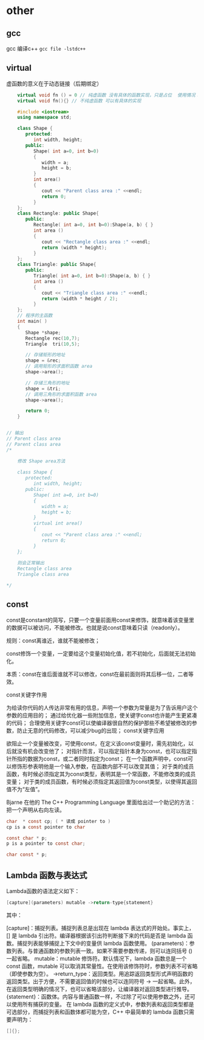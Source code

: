 # other

## gcc

gcc 编译c++ `gcc file -lstdc++`

## virtual

虚函数的意义在于动态链接（后期绑定）

```c++
    virtual void fn () = 0 // 纯虚函数 没有具体的函数实现，只是占位  使用情况：基类中不能对虚函数给出有意义的实现
    virtual void fn(){} // 不纯虚函数 可以有具体的实现
```

```c++
    #include <iostream> 
    using namespace std;

    class Shape {
       protected:
          int width, height;
       public:
          Shape( int a=0, int b=0)
          {
             width = a;
             height = b;
          }
          int area()
          {
             cout << "Parent class area :" <<endl;
             return 0;
          }
    };
    class Rectangle: public Shape{
       public:
          Rectangle( int a=0, int b=0):Shape(a, b) { }
          int area ()
          { 
             cout << "Rectangle class area :" <<endl;
             return (width * height); 
          }
    };
    class Triangle: public Shape{
       public:
          Triangle( int a=0, int b=0):Shape(a, b) { }
          int area ()
          { 
             cout << "Triangle class area :" <<endl;
             return (width * height / 2); 
          }
    };
    // 程序的主函数
    int main( )
    {
       Shape *shape;
       Rectangle rec(10,7);
       Triangle  tri(10,5);

       // 存储矩形的地址
       shape = &rec;
       // 调用矩形的求面积函数 area
       shape->area();

       // 存储三角形的地址
       shape = &tri;
       // 调用三角形的求面积函数 area
       shape->area();

       return 0;
    }


// 输出
// Parent class area 
// Parent class area 
/*

    修改 Shape area方法
    
    class Shape {
       protected:
          int width, height;
       public:
          Shape( int a=0, int b=0)
          {
             width = a;
             height = b;
          }
          virtual int area()
          {
             cout << "Parent class area :" <<endl;
             return 0;
          }
    };
    
    则会正常输出
    Rectangle class area
    Triangle class area

*/
```

## const 
const是constant的简写，只要一个变量前面用const来修饰，就意味着该变量里的数据可以被访问，不能被修改。也就是说const意味着只读（readonly）。

规则：const离谁近，谁就不能被修改；

const修饰一个变量，一定要给这个变量初始化值，若不初始化，后面就无法初始化。

本质：const在谁后面谁就不可以修改，const在最前面则将其后移一位，二者等效。

const关键字作用

为给读你代码的人传达非常有用的信息，声明一个参数为常量是为了告诉用户这个参数的应用目的；
通过给优化器一些附加信息，使关键字const也许能产生更紧凑的代码；
合理使用关键字const可以使编译器很自然的保护那些不希望被修改的参数，防止无意的代码修改，可以减少bug的出现；
const关键字应用

欲阻止一个变量被改变，可使用const，在定义该const变量时，需先初始化，以后就没有机会改变他了；
对指针而言，可以指定指针本身为const，也可以指定指针所指的数据为const，或二者同时指定为const；
在一个函数声明中，const可以修饰形参表明他是一个输入参数，在函数内部不可以改变其值；
对于类的成员函数，有时候必须指定其为const类型，表明其是一个常函数，不能修改类的成员变量；
对于类的成员函数，有时候必须指定其返回值为const类型，以使得其返回值不为“左值”。

Bjarne 在他的 The C++ Programming Language 里面给出过一个助记的方法： 把一个声明从右向左读。

```c
char  * const cp; ( * 读成 pointer to ) 
cp is a const pointer to char 

const char * p; 
p is a pointer to const char; 

char const * p;
```

## Lambda 函数与表达式

Lambda函数的语法定义如下：

```c
[capture](parameters) mutable ->return-type{statement}
```
其中：

 [capture]：捕捉列表。捕捉列表总是出现在 lambda 表达式的开始处。事实上，[] 是 lambda 引出符。编译器根据该引出符判断接下来的代码是否是 lambda 函数。捕捉列表能够捕捉上下文中的变量供 lambda 函数使用。
 (parameters)：参数列表。与普通函数的参数列表一致。如果不需要参数传递，则可以连同括号 () 一起省略。
 mutable：mutable 修饰符。默认情况下，lambda 函数总是一个 const 函数，mutable 可以取消其常量性。在使用该修饰符时，参数列表不可省略（即使参数为空）。
 ->return_type：返回类型。用追踪返回类型形式声明函数的返回类型。出于方便，不需要返回值的时候也可以连同符号 -> 一起省略。此外，在返回类型明确的情况下，也可以省略该部分，让编译器对返回类型进行推导。
 {statement}：函数体。内容与普通函数一样，不过除了可以使用参数之外，还可以使用所有捕获的变量。
在 lambda 函数的定义式中，参数列表和返回类型都是可选部分，而捕捉列表和函数体都可能为空，C++ 中最简单的 lambda 函数只需要声明为：

```c
[]{};
```